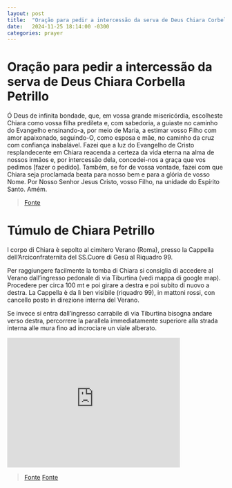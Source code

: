 ```yaml
---
layout: post
title:  "Oração para pedir a intercessão da serva de Deus Chiara Corbella Petrillo"
date:   2024-11-25 18:14:00 -0300
categories: prayer
---
```

# Oração para pedir a intercessão da serva de Deus Chiara Corbella Petrillo

Ó Deus de infinita bondade, que, em vossa grande misericórdia, escolheste Chiara como vossa filha predileta e, com sabedoria, a guiaste no caminho do Evangelho ensinando-a, por meio de Maria, a estimar vosso Filho com amor apaixonado, seguindo-O, como esposa e mãe, no caminho da cruz com confiança inabalável. Fazei que a luz do Evangelho de Cristo resplandecente em Chiara reacenda a certeza da vida eterna na alma de nossos irmãos e, por intercessão dela, concedei-nos a graça que vos pedimos [fazer o pedido]. Também, se for de vossa vontade, fazei com que Chiara seja proclamada beata para nosso bem e para a glória de vosso Nome. Por Nosso Senhor Jesus Cristo, vosso Filho, na unidade do Espírito Santo. Amém.

>[Fonte](https://padrepauloricardo.org/episodios/nos-nascemos-e-jamais-morreremos)

# Túmulo de Chiara Petrillo

l corpo di Chiara è sepolto al cimitero Verano (Roma), presso la Cappella dell’Arciconfraternita del SS.Cuore di Gesù al Riquadro 99.

Per raggiungere facilmente la tomba di Chiara si consiglia di accedere al Verano dall’ingresso pedonale di  via Tiburtina (vedi mappa di google map). Procedere per circa 100 mt e poi girare a destra e poi subito di nuovo a destra. La Cappella è da lì ben visibile (riquadro 99), in mattoni rossi, con cancello posto in direzione interna del Verano.

Se invece si entra dall’ingresso carrabile di via Tiburtina bisogna andare verso destra, percorrere la parallela immediatamente superiore alla strada interna alle mura fino ad incrociare un viale alberato.

<iframe src="https://www.google.com/maps/embed?pb=!1m18!1m12!1m3!1d2969.436193096122!2d12.519844575169197!3d41.90498096373212!2m3!1f0!2f0!3f0!3m2!1i1024!2i768!4f13.1!3m3!1m2!1s0x132f6178eb035633%3A0x3df50692da177602!2sTomba%20di%20Chiara%20Corbella%20Petrillo!5e0!3m2!1spt-BR!2sbr!4v1735128005146!5m2!1spt-BR!2sbr" width="400" height="300" style="border:0;" allowfullscreen="" loading="lazy" referrerpolicy="no-referrer-when-downgrade"></iframe>

>[Fonte](https://www.chiaracorbellapetrillo.org/dove-chiara-riposa/)
>[Fonte](https://www.google.com/maps/place/Tomba+di+Chiara+Corbella+Petrillo/@41.9032893,12.5211038,1650m/data=!3m1!1e3!4m6!3m5!1s0x132f6178eb035633:0x3df50692da177602!8m2!3d41.904977!4d12.5224195!16s%2Fg%2F11c3k6jn81?authuser=0&entry=ttu&g_ep=EgoyMDI0MTIxMS4wIKXMDSoASAFQAw%3D%3D)